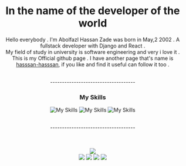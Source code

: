 <div align='center'>
<h1> In the name of the developer of the world </h1>

Hello everybody . I'm Abolfazl Hassan Zade was born in May,2 2002 .  A fullstack developer with Django and React .<br> My field of study in university is software engineering and very i love it .<br> This is my Official github page . I have another page that's name is <a href="http://github.com/hasssan-hasssan">hasssan-hasssan</a>, if you like and find it useful can follow it too .

<br>
------------------------------------

### My Skills
![My Skills](https://skillicons.dev/icons?i=html,css,bootstrap,tailwind,js) 
![My Skills](https://skillicons.dev/icons?i=python,cs,django,react,redux) 
![My Skills](https://skillicons.dev/icons?i=git,github,sqlite,redis,postgres) 

<br>
------------------------------------

<br>
<br>
<br>

![](https://github-profile-summary-cards.vercel.app/api/cards/profile-details?username=hassanzadeCom&theme=default) <br>
![](http://github-profile-summary-cards.vercel.app/api/cards/repos-per-language?username=hassanzadeCom&theme=default&exclude=HTML,CSS,JavaScript,Python,TypeScript) 
![](http://github-profile-summary-cards.vercel.app/api/cards/most-commit-language?username=hassanzadeCom&theme=default&exclude=HTML,CSS,JavaScript,Python,TypeScript)
![](http://github-profile-summary-cards.vercel.app/api/cards/productive-time?username=hassanzadeCom&theme=default&utcOffset="+03:30")
![](http://github-profile-summary-cards.vercel.app/api/cards/stats?username=hassanzadeCom&theme=default) <br>



</div>




